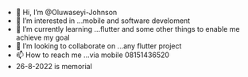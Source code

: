 - 👋 Hi, I’m @Oluwaseyi-Johnson
- 👀 I’m interested in ...mobile and software develoment
- 🌱 I’m currently learning ...flutter and some other things to enable me achieve my goal 
- 💞️ I’m looking to collaborate on ...any flutter project
- 📫 How to reach me ...via mobile 08151436520
-    26-8-2022 is memorial
<!---
Oluwaseyi-Johnson/Oluwaseyi-Johnson is a ✨ special ✨ repository because its `README.md` (this file) appears on your GitHub profile.
You can click the Preview link to take a look at your changes.
--->
